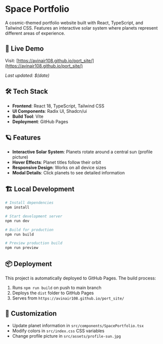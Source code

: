 # Space Portfolio

A cosmic-themed portfolio website built with React, TypeScript, and Tailwind CSS. Features an interactive solar system where planets represent different areas of experience.

## 🚀 Live Demo

Visit: [https://avinair108.github.io/port_site/](https://avinair108.github.io/port_site/)

*Last updated: $(date)*

## 🛠️ Tech Stack

- **Frontend**: React 18, TypeScript, Tailwind CSS
- **UI Components**: Radix UI, Shadcn/ui
- **Build Tool**: Vite
- **Deployment**: GitHub Pages

## 🪐 Features

- **Interactive Solar System**: Planets rotate around a central sun (profile picture)
- **Hover Effects**: Planet titles follow their orbit
- **Responsive Design**: Works on all device sizes
- **Modal Details**: Click planets to see detailed information

## 🏗️ Local Development

```bash
# Install dependencies
npm install

# Start development server
npm run dev

# Build for production
npm run build

# Preview production build
npm run preview
```

## 📦 Deployment

This project is automatically deployed to GitHub Pages. The build process:

1. Runs `npm run build` on push to main branch
2. Deploys the `dist` folder to GitHub Pages
3. Serves from `https://avinair108.github.io/port_site/`

## 🎨 Customization

- Update planet information in `src/components/SpacePortfolio.tsx`
- Modify colors in `src/index.css` CSS variables
- Change profile picture in `src/assets/profile-sun.jpg`


